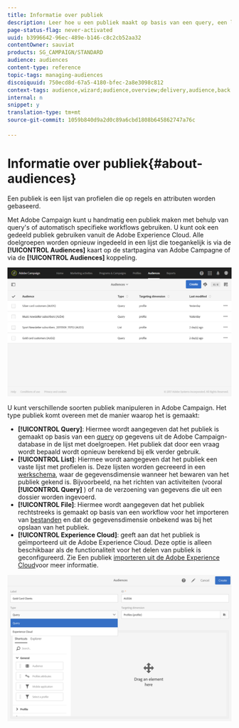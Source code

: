 ```yaml
---
title: Informatie over publiek
description: Leer hoe u een publiek maakt op basis van een query, een lijst of een bestand en hoe u deze importeert uit Adobe Experience Cloud.
page-status-flag: never-activated
uuid: b3996642-96ec-489e-b146-c8c2cb52aa32
contentOwner: sauviat
products: SG_CAMPAIGN/STANDARD
audience: audiences
content-type: reference
topic-tags: managing-audiences
discoiquuid: 750ecd8d-67a5-4180-bfec-2a8e3098c812
context-tags: audience,wizard;audience,overview;delivery,audience,back
internal: n
snippet: y
translation-type: tm+mt
source-git-commit: 1059b840d9a2d0c89a6cbd1808b645862747a76c

---
```



# Informatie over publiek{#about-audiences}

Een publiek is een lijst van profielen die op regels en attributen worden gebaseerd.

Met Adobe Campaign kunt u handmatig een publiek maken met behulp van query&#39;s of automatisch specifieke workflows gebruiken. U kunt ook een gedeeld publiek gebruiken vanuit de Adobe Experience Cloud. Alle doelgroepen worden opnieuw ingedeeld in een lijst die toegankelijk is via de **[!UICONTROL Audiences]** kaart op de startpagina van Adobe Campagne of via de **[!UICONTROL Audiences]** koppeling.

![](assets/audience_1.png)

U kunt verschillende soorten publiek manipuleren in Adobe Campaign. Het type publiek komt overeen met de manier waarop het is gemaakt:

* **[!UICONTROL Query]**: Hiermee wordt aangegeven dat het publiek is gemaakt op basis van een [query](../../automating/using/editing-queries.md#about-query-editor) op gegevens uit de Adobe Campaign-database in de lijst met doelgroepen. Het publiek dat door een vraag wordt bepaald wordt opnieuw berekend bij elk verder gebruik.
* **[!UICONTROL List]**: Hiermee wordt aangegeven dat het publiek een vaste lijst met profielen is. Deze lijsten worden gecreeerd in een [werkschema](../../automating/using/discovering-workflows.md), waar de gegevensdimensie wanneer het bewaren van het publiek gekend is. Bijvoorbeeld, na het richten van activiteiten (vooral **[!UICONTROL Query]** ) of na de verzoening van gegevens die uit een dossier worden ingevoerd.
* **[!UICONTROL File]**: Hiermee wordt aangegeven dat het publiek rechtstreeks is gemaakt op basis van een workflow voor het importeren van [bestanden](../../automating/using/load-file.md) en dat de gegevensdimensie onbekend was bij het opslaan van het publiek.
* **[!UICONTROL Experience Cloud]**: geeft aan dat het publiek is geïmporteerd uit de Adobe Experience Cloud. Deze optie is alleen beschikbaar als de functionaliteit voor het delen van publiek is geconfigureerd. Zie Een publiek [importeren uit de Adobe Experience Cloud](../../integrating/using/sharing-audiences-with-audience-manager-or-people-core-service.md#importing-an-audience)voor meer informatie.

![](assets/audience_type_selection.png)
